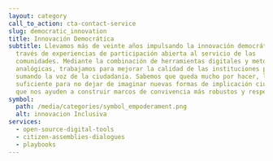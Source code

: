 ```yaml
---
layout: category
call_to_action: cta-contact-service
slug: democratic_innovation
title: Innovación Democrática
subtitle: Llevamos más de veinte años impulsando la innovación democrática a
  través de experiencias de participación abierta al servicio de las
  comunidades. Mediante la combinación de herramientas digitales y metodologías
  analógicas, trabajamos para mejorar la calidad de las instituciones públicas
  sumando la voz de la ciudadanía. Sabemos que queda mucho por hacer, lo
  suficiente para no dejar de imaginar nuevas formas de implicación ciudadana
  que nos ayuden a construir marcos de convivencia más robustos y respetuosos.
symbol:
  path: /media/categories/symbol_empoderament.png
  alt: innovacion Inclusiva
services:
  - open-source-digital-tools
  - citizen-assemblies-dialogues
  - playbooks
---
```

